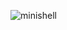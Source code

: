 
![minishell](https://github.com/Muddrayss/minishell/assets/104778891/d5ad94e0-3644-46b0-b533-a0b0b816e937)
